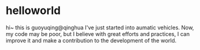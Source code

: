 # helloworld
hi~  this is guoyuqing@qinghua
I've just started into aumatic vehicles. Now, my code may be poor, but I believe with great efforts and practices, I can improve it and make a contribution to the development of the world.
